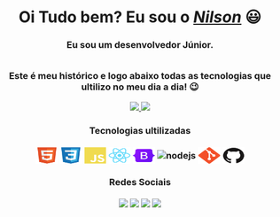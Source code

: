 <div>
  <h1 align="center">Oi Tudo bem? Eu sou o <a href="https://www.linkedin.com/in/edududuribeiro/"><i>Nilson</i></a> 😃️</h1>
  <h3 align="center">Eu sou um desenvolvedor Júnior.
 <br>
    <br>
  <p align="center">Este é meu histórico e logo abaixo todas as tecnologias que ultilizo no meu dia a dia! 😉️</h2>
</div>


<div align="center">
  <a href="github.com/Evanilsonpg">
     <img height="150em" src="https://github-readme-stats.vercel.app/api?username=Evanilsonpg&count_private=true&include_all_commits=true&show_icons=true&theme=dracula&hide_border=false&show_owner=true"/>
     <img height="150em" src="https://github-readme-stats.vercel.app/api/top-langs/?username=Evanilsonpg&theme=dracula&hide_border=false&&layout=compact"/>
  </a>
</div>

 <h3 align="center">Tecnologias ultilizadas
<div align="center" valign="top"><br>
  
  <img align="center" alt="HTML" height="30" width="40" src="https://raw.githubusercontent.com/devicons/devicon/master/icons/html5/html5-original.svg">
  <img align="center" alt="CSS" height="30" width="40" src="https://raw.githubusercontent.com/devicons/devicon/master/icons/css3/css3-original.svg">
  <img align="center" alt="Js" height="30" width="40" src="https://raw.githubusercontent.com/devicons/devicon/master/icons/javascript/javascript-plain.svg">
  <img align="center" alt="React" height="30" width="40" src="https://raw.githubusercontent.com/devicons/devicon/master/icons/react/react-original.svg">
  <img align="center" alt="React" height="30" width="40" src="https://raw.githubusercontent.com/devicons/devicon/master/icons/bootstrap/bootstrap-original.svg">
  <img align="center" alt="nodejs" height="30" width="40" src="https://cdn.worldvectorlogo.com/logos/nodejs-icon.svg">
  <img align="center" alt="git" height="30" width="40" src="https://raw.githubusercontent.com/devicons/devicon/master/icons/git/git-original.svg">
  <img align="center" alt="github" height="30" width="40" src="https://raw.githubusercontent.com/devicons/devicon/master/icons/github/github-original.svg"> 
  
</div>
  <h3 align="center">Redes Sociais
    <br>
<div align="center"> <br>
  <a href="https://www.youtube.com/channel/UCViaNBT0SIeiVnZSEEtIfjw?sub_confirmation=1" target="_blank"><img src="https://img.shields.io/badge/YouTube-FF0000?style=for-the-badge&logo=youtube&logoColor=white" target="_blank"></a>
  <a href="https://www.instagram.com//" target="_blank"><img src="https://img.shields.io/badge/-Instagram-%23E4405F?style=for-the-badge&logo=instagram&logoColor=white" target="_blank"></a>
  <a href="https://www.linkedin.com/in//" target="_blank"><img src="https://img.shields.io/badge/-LinkedIn-%230077B5?style=for-the-badge&logo=linkedin&logoColor=white" target="_blank"></a> 
  <a href="mailto:evanilsonalvesrodrigues2004@gmail.com"><img src="https://img.shields.io/badge/-Gmail-%23333?style=for-the-badge&logo=gmail&logoColor=white" target="_blank"></a>
</div>
<br> <br>
